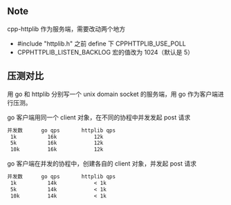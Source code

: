## Note
cpp-httplib 作为服务端，需要改动两个地方
- #include "httplib.h" 之前 define 下 CPPHTTPLIB_USE_POLL
- CPPHTTPLIB_LISTEN_BACKLOG 宏的值改为 1024（默认是 5）


## 压测对比
用 go 和 httplib 分别写一个 unix domain socket 的服务端，用 go 作为客户端进行压测。

go 客户端用同一个 client 对象，在不同的协程中并发发起 post 请求
```txt
并发数      go qps       httplib qps
 1k          16k            12k
 5k          16k            12k
 10k         16k            12k
```

go 客户端在并发的协程中，创建各自的 client 对象，并发起 post 请求
```txt
并发数      go qps       httplib qps
 1k          14k            < 1k
 5k          14k            < 1k
 10k         14k            < 1k
```
